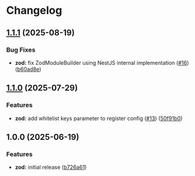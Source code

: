 # Changelog

## [1.1.1](https://github.com/proventuslabs/nestjs/compare/nestjs-zod@v1.1.0...nestjs-zod@v1.1.1) (2025-08-19)


### Bug Fixes

* **zod:** fix ZodModuleBuilder using NestJS internal implementation ([#16](https://github.com/proventuslabs/nestjs/issues/16)) ([b60ad8e](https://github.com/proventuslabs/nestjs/commit/b60ad8e82dc3f72764fef2c0db38f3c2fcc8e36b))

## [1.1.0](https://github.com/proventuslabs/nestjs/compare/nestjs-zod@v1.0.0...nestjs-zod@v1.1.0) (2025-07-29)


### Features

* **zod:** add whitelist keys parameter to register config ([#13](https://github.com/proventuslabs/nestjs/issues/13)) ([50f91b0](https://github.com/proventuslabs/nestjs/commit/50f91b074e2c7137f545b49bbf84fc3d6892457b))

## 1.0.0 (2025-06-19)


### Features

* **zod:** initial release ([b726a61](https://github.com/proventuslabs/nestjs/commit/b726a61cc009cf5b20976479f882599437349cfe))
